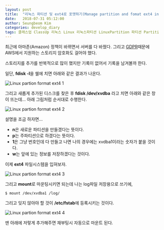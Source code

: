 ```yaml
---
layout: post
title:  "리눅스 파티션 및 ext4로 포맷하기(Manage partition and fomat ext4 in Linux)"
date:   2018-07-31 05:12:00
author: Seungbeom Kim
categories: develop_diary
tags: 클래스업 ClassUp 리눅스 Linux 리눅스파티션 LinuxPartition 파티션 Partition ext4 AWS 아마존클라우드서비스
---
```


최근에 아마존(Amazon) 정책이 바뀌면서 서버를 다 바꿨다. 그리고 [GDPR](https://www.eugdpr.org/)때문에 AWS에서 지원하는 스토리지 암호화도 걸어야 했다.

스토리지를 추가를 반복적으로 많이 했지만 기록이 없어서 기록을 남겨볼까 한다.

일단, **fdisk -l**을 쉘에 치면 아래와 같은 결과가 나온다.

<img src="{{ site.baseurl }}/assets/develop_diary/linux_partion_format_ext4_1.png" title="Linux partion format ext4 1" class="post-image">

그리고 새롭게 추가된 디스크를 찾은 후 **fdisk /dev/xvdba** 라고 치면 아래와 같은 창이 뜨는데... 아래 그림처럼 순서대로 수행한다.

<img src="{{ site.baseurl }}/assets/develop_diary/linux_partion_format_ext4_2.png" title="Linux partion format ext4 2" class="post-image">

설명을 조금 하자면...
- **n**은 새로운 파티션을 만들겠다는 뜻이다.
- **p**는 주파티션으로 하겠다는 뜻이다.
- **1**은 그냥 번호인데 다 만들고 나면 나의 경우에는 xvdba1이라는 숫자가 붙을 것이다.
- **w**는 앞에 있는 정보를 저장하겠다는 것이다.

이제 **ext4** 파일시스템을 입혀보자.

<img src="{{ site.baseurl }}/assets/develop_diary/linux_partion_format_ext4_3.png" title="Linux partion format ext4 3" class="post-image">

그리고 **mount**로 마운팅시키면 되는데 나는 log파일 저장용으로 쓰기에,

    $ mount /dev/xvdba1 /log/

그리고 잊지 않아야 할 것이 **/etc/fstab**에 등록시키는 것이다.

<img src="{{ site.baseurl }}/assets/develop_diary/linux_partion_format_ext4_4.png" title="Linux partion format ext4 4" class="post-image">

맨 아래에 저렇게 추가해주면 재부팅시 자동으로 마운트 된다.

